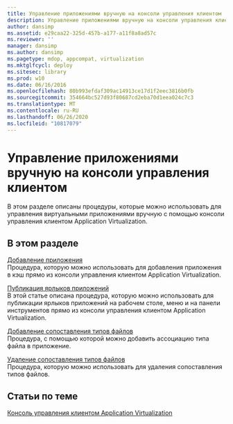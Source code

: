 ```yaml
---
title: Управление приложениями вручную на консоли управления клиентом
description: Управление приложениями вручную на консоли управления клиентом
author: dansimp
ms.assetid: e29caa22-325d-457b-a177-a11f8a8ad57c
ms.reviewer: ''
manager: dansimp
ms.author: dansimp
ms.pagetype: mdop, appcompat, virtualization
ms.mktglfcycl: deploy
ms.sitesec: library
ms.prod: w10
ms.date: 06/16/2016
ms.openlocfilehash: 80b993efdaf309ac14913ce17d1f2eec3816b0fb
ms.sourcegitcommit: 354664bc527d93f80687cd2eba70d1eea024c7c3
ms.translationtype: MT
ms.contentlocale: ru-RU
ms.lasthandoff: 06/26/2020
ms.locfileid: "10817079"
---
```

# Управление приложениями вручную на консоли управления клиентом


В этом разделе описаны процедуры, которые можно использовать для управления виртуальными приложениями вручную с помощью консоли управления клиентом Application Virtualization.

## В этом разделе


<a href="" id="how-to-add-an-application"></a>[Добавление приложения](how-to-add-an-application.md)  
Процедура, которую можно использовать для добавления приложения в кэш прямо из консоли управления клиентом Application Virtualization.

<a href="" id="how-to-publish-application-shortcuts"></a>[Публикация ярлыков приложений](how-to-publish-application-shortcuts.md)  
В этой статье описана процедура, которую можно использовать для публикации ярлыков приложений на рабочем столе, меню и на панели инструментов прямо из консоли управления клиентом Application Virtualization.

<a href="" id="how-to-add-a-file-type-association"></a>[Добавление сопоставления типов файлов](how-to-add-a-file-type-association.md)  
Процедура, с помощью которой можно добавить ассоциацию типа файла в приложение.

<a href="" id="how-to-delete-a-file-type-association"></a>[Удаление сопоставления типов файлов](how-to-delete-a-file-type-association.md)  
Процедура, которую можно использовать для удаления сопоставления типов файлов.

## Статьи по теме


[Консоль управления клиентом Application Virtualization](application-virtualization-client-management-console.md)

 

 





